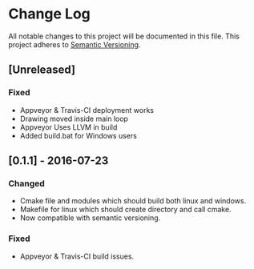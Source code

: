 # Change Log
All notable changes to this project will be documented in this file.
This project adheres to [Semantic Versioning](http://semver.org/).

## [Unreleased]
### Fixed
- Appveyor & Travis-CI deployment works
- Drawing moved inside main loop
- Appveyor Uses LLVM in build
- Added build.bat for Windows users

## [0.1.1] - 2016-07-23
### Changed
- Cmake file and modules which should build both linux and windows.
- Makefile for linux which should create directory and call cmake.
- Now compatible with semantic versioning.
### Fixed
- Appveyor & Travis-CI build issues.
